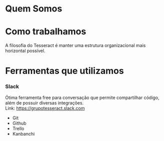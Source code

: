 # Quem Somos

# Como trabalhamos

A filosofia do Tesseract é manter uma estrutura organizacional mais horizontal possível.

# Ferramentas que utilizamos

### Slack

Ótima ferramenta free para conversação que permite compartilhar código, além de possuir diversas integrações.  
Link: https://grupotesseract.slack.com



* Git
* Github
* Trello
* Kanbanchi



